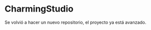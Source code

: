 CharmingStudio
==============

Se volvió a hacer un nuevo repositorio, el proyecto ya está avanzado.

